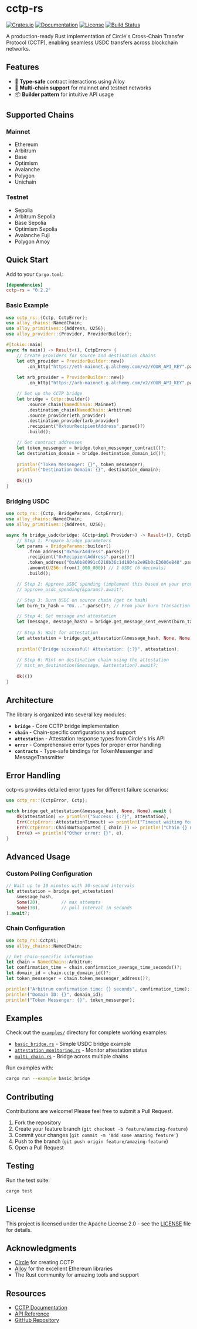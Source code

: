 # cctp-rs

[![Crates.io](https://img.shields.io/crates/v/cctp-rs.svg)](https://crates.io/crates/cctp-rs)
[![Documentation](https://docs.rs/cctp-rs/badge.svg)](https://docs.rs/cctp-rs)
[![License](https://img.shields.io/crates/l/cctp-rs.svg)](LICENSE)
[![Build Status](https://img.shields.io/github/actions/workflow/status/semiotic-ai/cctp-rs/ci.yml?branch=main)](https://github.com/semiotic-ai/cctp-rs/actions)

A production-ready Rust implementation of Circle's Cross-Chain Transfer Protocol (CCTP), enabling seamless USDC transfers across blockchain networks.

## Features

- 🚀 **Type-safe** contract interactions using Alloy
- 🔄 **Multi-chain support** for mainnet and testnet networks
- 📦 **Builder pattern** for intuitive API usage

## Supported Chains

### Mainnet

- Ethereum
- Arbitrum
- Base
- Optimism
- Avalanche
- Polygon
- Unichain

### Testnet

- Sepolia
- Arbitrum Sepolia
- Base Sepolia
- Optimism Sepolia
- Avalanche Fuji
- Polygon Amoy

## Quick Start

Add to your `Cargo.toml`:

```toml
[dependencies]
cctp-rs = "0.2.2"
```

### Basic Example

```rust
use cctp_rs::{Cctp, CctpError};
use alloy_chains::NamedChain;
use alloy_primitives::{Address, U256};
use alloy_provider::{Provider, ProviderBuilder};

#[tokio::main]
async fn main() -> Result<(), CctpError> {
    // Create providers for source and destination chains
    let eth_provider = ProviderBuilder::new()
        .on_http("https://eth-mainnet.g.alchemy.com/v2/YOUR_API_KEY".parse()?);
    
    let arb_provider = ProviderBuilder::new()
        .on_http("https://arb-mainnet.g.alchemy.com/v2/YOUR_API_KEY".parse()?);

    // Set up the CCTP bridge
    let bridge = Cctp::builder()
        .source_chain(NamedChain::Mainnet)
        .destination_chain(NamedChain::Arbitrum)
        .source_provider(eth_provider)
        .destination_provider(arb_provider)
        .recipient("0xYourRecipientAddress".parse()?)
        .build();

    // Get contract addresses
    let token_messenger = bridge.token_messenger_contract()?;
    let destination_domain = bridge.destination_domain_id()?;
    
    println!("Token Messenger: {}", token_messenger);
    println!("Destination Domain: {}", destination_domain);
    
    Ok(())
}
```

### Bridging USDC

```rust
use cctp_rs::{Cctp, BridgeParams, CctpError};
use alloy_chains::NamedChain;
use alloy_primitives::{Address, U256};

async fn bridge_usdc(bridge: &Cctp<impl Provider>) -> Result<(), CctpError> {
    // Step 1: Prepare bridge parameters
    let params = BridgeParams::builder()
        .from_address("0xYourAddress".parse()?)
        .recipient("0xRecipientAddress".parse()?)
        .token_address("0xA0b86991c6218b36c1d19D4a2e9Eb0cE3606eB48".parse()?) // USDC on Ethereum
        .amount(U256::from(1_000_000)) // 1 USDC (6 decimals)
        .build();

    // Step 2: Approve USDC spending (implement this based on your provider)
    // approve_usdc_spending(&params).await?;

    // Step 3: Burn USDC on source chain (get tx hash)
    let burn_tx_hash = "0x...".parse()?; // From your burn transaction

    // Step 4: Get message and attestation
    let (message, message_hash) = bridge.get_message_sent_event(burn_tx_hash).await?;
    
    // Step 5: Wait for attestation
    let attestation = bridge.get_attestation(&message_hash, None, None).await?;
    
    println!("Bridge successful! Attestation: {:?}", attestation);
    
    // Step 6: Mint on destination chain using the attestation
    // mint_on_destination(&message, &attestation).await?;
    
    Ok(())
}
```

## Architecture

The library is organized into several key modules:

- **`bridge`** - Core CCTP bridge implementation
- **`chain`** - Chain-specific configurations and support
- **`attestation`** - Attestation response types from Circle's Iris API
- **`error`** - Comprehensive error types for proper error handling
- **`contracts`** - Type-safe bindings for TokenMessenger and MessageTransmitter

## Error Handling

cctp-rs provides detailed error types for different failure scenarios:

```rust
use cctp_rs::{CctpError, Cctp};

match bridge.get_attestation(&message_hash, None, None).await {
    Ok(attestation) => println!("Success: {:?}", attestation),
    Err(CctpError::AttestationTimeout) => println!("Timeout waiting for attestation"),
    Err(CctpError::ChainNotSupported { chain }) => println!("Chain {} not supported", chain),
    Err(e) => println!("Other error: {}", e),
}
```

## Advanced Usage

### Custom Polling Configuration

```rust
// Wait up to 10 minutes with 30-second intervals
let attestation = bridge.get_attestation(
    &message_hash,
    Some(20),        // max attempts
    Some(30),        // poll interval in seconds
).await?;
```

### Chain Configuration

```rust
use cctp_rs::CctpV1;
use alloy_chains::NamedChain;

// Get chain-specific information
let chain = NamedChain::Arbitrum;
let confirmation_time = chain.confirmation_average_time_seconds()?;
let domain_id = chain.cctp_domain_id()?;
let token_messenger = chain.token_messenger_address()?;

println!("Arbitrum confirmation time: {} seconds", confirmation_time);
println!("Domain ID: {}", domain_id);
println!("Token Messenger: {}", token_messenger);
```

## Examples

Check out the [`examples/`](examples/) directory for complete working examples:

- [`basic_bridge.rs`](examples/basic_bridge.rs) - Simple USDC bridge example
- [`attestation_monitoring.rs`](examples/attestation_monitoring.rs) - Monitor attestation status
- [`multi_chain.rs`](examples/multi_chain.rs) - Bridge across multiple chains

Run examples with:

```bash
cargo run --example basic_bridge
```

## Contributing

Contributions are welcome! Please feel free to submit a Pull Request.

1. Fork the repository
2. Create your feature branch (`git checkout -b feature/amazing-feature`)
3. Commit your changes (`git commit -m 'Add some amazing feature'`)
4. Push to the branch (`git push origin feature/amazing-feature`)
5. Open a Pull Request

## Testing

Run the test suite:

```bash
cargo test
```

## License

This project is licensed under the Apache License 2.0 - see the [LICENSE](LICENSE) file for details.

## Acknowledgments

- [Circle](https://www.circle.com/) for creating CCTP
- [Alloy](https://github.com/alloy-rs) for the excellent Ethereum libraries
- The Rust community for amazing tools and support

## Resources

- [CCTP Documentation](https://developers.circle.com/stablecoins/cctp-getting-started)
- [API Reference](https://docs.rs/cctp-rs)
- [GitHub Repository](https://github.com/semiotic-ai/cctp-rs)